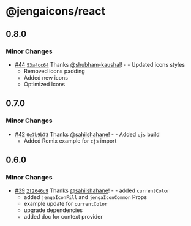 # @jengaicons/react

## 0.8.0

### Minor Changes

- [#44](https://github.com/OutpostHQ/jengaicons/pull/44)
  [`53a4cc64`](https://github.com/OutpostHQ/jengaicons/commit/53a4cc645b4fe43a66dda14ee1f3f7acc0b474b3)
  Thanks [@shubham-kaushal](https://github.com/shubham-kaushal)! - - Updated
  icons styles
  - Removed icons padding
  - Added new icons
  - Optimized Icons

## 0.7.0

### Minor Changes

- [#42](https://github.com/OutpostHQ/jengaicons/pull/42)
  [`0e7b9b73`](https://github.com/OutpostHQ/jengaicons/commit/0e7b9b7384e7fb05b9aa0982857aed35c8800704)
  Thanks [@sahilshahane](https://github.com/sahilshahane)! - - Added `cjs` build
  - Added Remix example for `cjs` import

## 0.6.0

### Minor Changes

- [#39](https://github.com/OutpostHQ/jengaicons/pull/39)
  [`2f2646d9`](https://github.com/OutpostHQ/jengaicons/commit/2f2646d9941e4ce4cad9e8a03e8cc86cf39b2e7e)
  Thanks [@sahilshahane](https://github.com/sahilshahane)! - - added
  `currentColor`
  - added `jengaIconFill` and `jengaIconCommon` Props
  - example update for `currentColor`
  - upgrade dependencies
  - added doc for context provider
